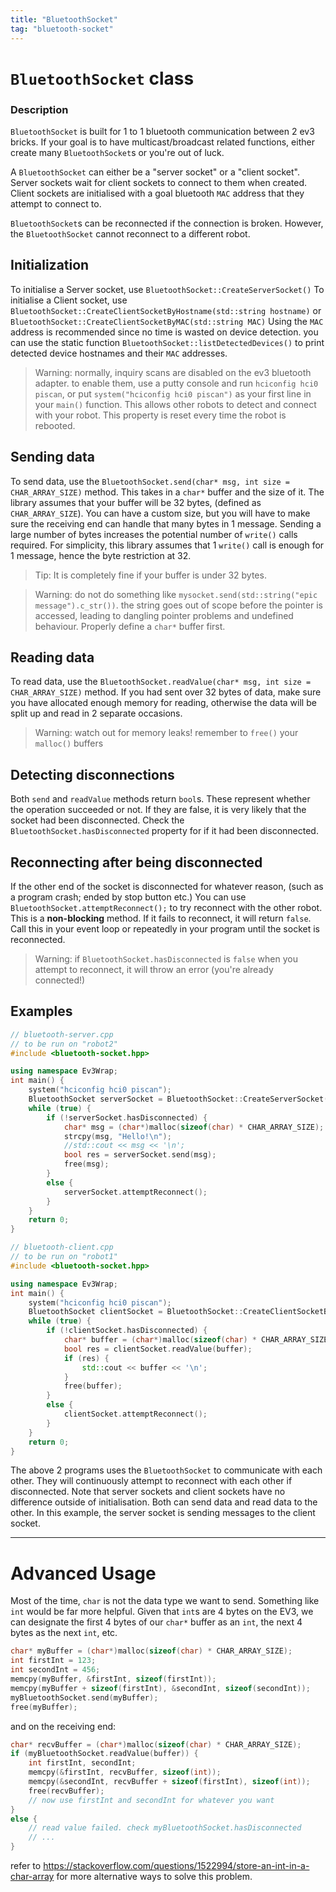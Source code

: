 ```yaml
---
title: "BluetoothSocket"
tag: "bluetooth-socket"
---
```


# `BluetoothSocket` class

### Description
`BluetoothSocket` is built for 1 to 1 bluetooth communication between 2 ev3 bricks. If your goal is to have multicast/broadcast related functions, either create many `BluetoothSocket`s or you're out of luck.

A `BluetoothSocket` can either be a "server socket" or a "client socket". Server sockets wait for client sockets to connect to them when created. Client sockets are initialised with a goal bluetooth `MAC` address that they attempt to connect to.

`BluetoothSocket`s can be reconnected if the connection is broken. However, the `BluetoothSocket` cannot reconnect to a different robot.

## Initialization
To initialise a Server socket, use `BluetoothSocket::CreateServerSocket()`
To initialise a Client socket, use `BluetoothSocket::CreateClientSocketByHostname(std::string hostname)` 
or 
`BluetoothSocket::CreateClientSocketByMAC(std::string MAC)`
Using the `MAC` address is recommended since no time is wasted on device detection. you can use the static function `BluetoothSocket::listDetectedDevices()` to print detected device hostnames and their `MAC` addresses.

>   Warning: normally, inquiry scans are disabled on the ev3 bluetooth adapter. to enable them, use a putty console and run `hciconfig hci0 piscan`, or put `system("hciconfig hci0 piscan")` as your first line in your `main()` function. This allows other robots to detect and connect with your robot. This property is reset every time the robot is rebooted.

## Sending data
To send data, use the `BluetoothSocket.send(char* msg, int size = CHAR_ARRAY_SIZE)` method. This takes in a `char*` buffer and the size of it. The library assumes that your buffer will be 32 bytes, (defined as `CHAR_ARRAY_SIZE`). You can have a custom size, but you will have to make sure the receiving end can handle that many bytes in 1 message.
Sending a large number of bytes increases the potential number of `write()` calls required. For simplicity, this library assumes that 1 `write()` call is enough for 1 message, hence the byte restriction at 32.

>   Tip: It is completely fine if your buffer is under 32 bytes.

>   Warning: do not do something like `mysocket.send(std::string("epic message").c_str())`. the string goes out of scope before the pointer is accessed, leading to dangling pointer problems and undefined behaviour. Properly define a `char*` buffer first.


## Reading data
To read data, use the `BluetoothSocket.readValue(char* msg, int size = CHAR_ARRAY_SIZE)` method. If you had sent over 32 bytes of data, make sure you have allocated enough memory for reading, otherwise the data will be split up and read in 2 separate occasions.

>   Warning: watch out for memory leaks! remember to `free()` your `malloc()` buffers

## Detecting disconnections
Both `send` and `readValue` methods return `bool`s. These represent whether the operation succeeded or not. If they are false, it is very likely that the socket had been disconnected. Check the `BluetoothSocket.hasDisconnected` property for if it had been disconnected.

## Reconnecting after being disconnected
If the other end of the socket is disconnected for whatever reason, (such as a program crash; ended by stop button etc.) You can use `BluetoothSocket.attemptReconnect();` to try reconnect with the other robot. This is a **non-blocking** method. If it fails to reconnect, it will return `false`. Call this in your event loop or repeatedly in your program until the socket is reconnected.

>   Warning: if `BluetoothSocket.hasDisconnected` is `false` when you attempt to reconnect, it will throw an error (you're already connected!)


## Examples
```cpp
// bluetooth-server.cpp
// to be run on "robot2"
#include <bluetooth-socket.hpp>

using namespace Ev3Wrap;
int main() {
    system("hciconfig hci0 piscan");
    BluetoothSocket serverSocket = BluetoothSocket::CreateServerSocket();
    while (true) {
        if (!serverSocket.hasDisconnected) {
            char* msg = (char*)malloc(sizeof(char) * CHAR_ARRAY_SIZE);
            strcpy(msg, "Hello!\n");
            //std::cout << msg << '\n';
            bool res = serverSocket.send(msg);
            free(msg);
        }
        else {
            serverSocket.attemptReconnect();
        }
    }
    return 0;
}
```

```cpp
// bluetooth-client.cpp
// to be run on "robot1"
#include <bluetooth-socket.hpp>

using namespace Ev3Wrap;
int main() {
    system("hciconfig hci0 piscan");
    BluetoothSocket clientSocket = BluetoothSocket::CreateClientSocketByHostname("robot2");
    while (true) {
        if (!clientSocket.hasDisconnected) {
            char* buffer = (char*)malloc(sizeof(char) * CHAR_ARRAY_SIZE);
            bool res = clientSocket.readValue(buffer);
            if (res) {
                std::cout << buffer << '\n';
            }
            free(buffer);
        }
        else {
            clientSocket.attemptReconnect();
        }
    }
    return 0;
}
```
The above 2 programs uses the `BluetoothSocket` to communicate with each other. They will continuously attempt to reconnect with each other if disconnected. Note that server sockets and client sockets have no difference outside of initialisation. Both can send data and read data to the other. In this example, the server socket is sending messages to the client socket.

---
# Advanced Usage
Most of the time, `char` is not the data type we want to send. Something like `int` would be far more helpful. Given that `int`s are 4 bytes on the EV3, we can designate the first 4 bytes of our `char*` buffer as an `int`, the next 4 bytes as the next `int`, etc.
```cpp
char* myBuffer = (char*)malloc(sizeof(char) * CHAR_ARRAY_SIZE);
int firstInt = 123;
int secondInt = 456;
memcpy(myBuffer, &firstInt, sizeof(firstInt));
memcpy(myBuffer + sizeof(firstInt), &secondInt, sizeof(secondInt));
myBluetoothSocket.send(myBuffer);
free(myBuffer);
```
and on the receiving end:
```cpp
char* recvBuffer = (char*)malloc(sizeof(char) * CHAR_ARRAY_SIZE);
if (myBluetoothSocket.readValue(buffer)) {
    int firstInt, secondInt;
    memcpy(&firstInt, recvBuffer, sizeof(int));
    memcpy(&secondInt, recvBuffer + sizeof(firstInt), sizeof(int));
    free(recvBuffer);
    // now use firstInt and secondInt for whatever you want
}
else {
    // read value failed. check myBluetoothSocket.hasDisconnected
    // ...
}
```

refer to https://stackoverflow.com/questions/1522994/store-an-int-in-a-char-array for more alternative ways to solve this problem.

